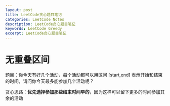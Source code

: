 ```yaml
---
layout: post
title: LeetCode贪心题目笔记
categories: LeetCode Notes
description: LeetCode贪心题目笔记
keywords: LeetCode Greedy
excerpt: LeetCode贪心题目笔记
---
```


# 无重叠区间
题目：你今天有好几个活动，每个活动都可以用区间 [start,end] 表示开始和结束的时间，请问你今天最多能参加几个活动呢？

贪心思路：**优先选择参加那些结束时间早的**，因为这样可以留下更多的时间参加其余的活动